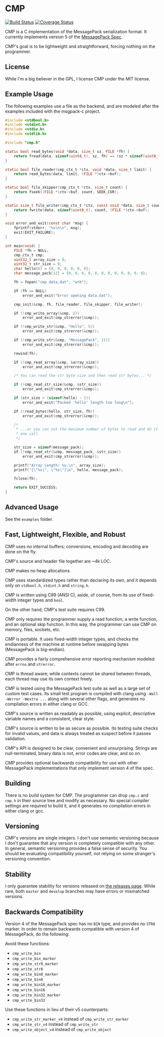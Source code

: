 # CMP

[![Build Status](https://travis-ci.org/camgunz/cmp.svg?branch=master)](https://travis-ci.org/camgunz/cmp) [![Coverage Status](https://coveralls.io/repos/github/camgunz/cmp/badge.svg?branch=develop)](https://coveralls.io/github/camgunz/cmp?branch=develop)

CMP is a C implementation of the MessagePack serialization format.  It
currently implements version 5 of the [MessagePack
Spec](http://github.com/msgpack/msgpack/blob/master/spec.md).

CMP's goal is to be lightweight and straightforward, forcing nothing on the
programmer.

## License

While I'm a big believer in the GPL, I license CMP under the MIT license.

## Example Usage

The following examples use a file as the backend, and are modeled after the
examples included with the msgpack-c project.

```C
#include <stdbool.h>
#include <stdint.h>
#include <stdio.h>
#include <stdlib.h>

#include "cmp.h"

static bool read_bytes(void *data, size_t sz, FILE *fh) {
    return fread(data, sizeof(uint8_t), sz, fh) == (sz * sizeof(uint8_t));
}

static bool file_reader(cmp_ctx_t *ctx, void *data, size_t limit) {
    return read_bytes(data, limit, (FILE *)ctx->buf);
}

static bool file_skipper(cmp_ctx_t *ctx, size_t count) {
    return fseek((FILE *)ctx->buf, count, SEEK_CUR);
}

static size_t file_writer(cmp_ctx_t *ctx, const void *data, size_t count) {
    return fwrite(data, sizeof(uint8_t), count, (FILE *)ctx->buf);
}

void error_and_exit(const char *msg) {
    fprintf(stderr, "%s\n\n", msg);
    exit(EXIT_FAILURE);
}

int main(void) {
    FILE *fh = NULL;
    cmp_ctx_t cmp;
    uint32_t array_size = 0;
    uint32_t str_size = 0;
    char hello[6] = {0, 0, 0, 0, 0, 0};
    char message_pack[12] = {0, 0, 0, 0, 0, 0, 0, 0, 0, 0, 0, 0};

    fh = fopen("cmp_data.dat", "w+b");

    if (fh == NULL)
        error_and_exit("Error opening data.dat");

    cmp_init(&cmp, fh, file_reader, file_skipper, file_writer);

    if (!cmp_write_array(&cmp, 2))
        error_and_exit(cmp_strerror(&cmp));

    if (!cmp_write_str(&cmp, "Hello", 5))
        error_and_exit(cmp_strerror(&cmp));

    if (!cmp_write_str(&cmp, "MessagePack", 11))
        error_and_exit(cmp_strerror(&cmp));

    rewind(fh);

    if (!cmp_read_array(&cmp, &array_size))
        error_and_exit(cmp_strerror(&cmp));

    /* You can read the str byte size and then read str bytes... */

    if (!cmp_read_str_size(&cmp, &str_size))
        error_and_exit(cmp_strerror(&cmp));

    if (str_size > (sizeof(hello) - 1))
        error_and_exit("Packed 'hello' length too long\n");

    if (!read_bytes(hello, str_size, fh))
        error_and_exit(cmp_strerror(&cmp));

    /*
     * ...or you can set the maximum number of bytes to read and do it all in
     * one call
     */

    str_size = sizeof(message_pack);
    if (!cmp_read_str(&cmp, message_pack, &str_size))
        error_and_exit(cmp_strerror(&cmp));

    printf("Array Length: %u.\n", array_size);
    printf("[\"%s\", \"%s\"]\n", hello, message_pack);

    fclose(fh);

    return EXIT_SUCCESS;
}

```

## Advanced Usage

See the `examples` folder.

## Fast, Lightweight, Flexible, and Robust

CMP uses no internal buffers; conversions, encoding and decoding are done on
the fly.

CMP's source and header file together are ~4k LOC.

CMP makes no heap allocations.

CMP uses standardized types rather than declaring its own, and it depends only
on `stdbool.h`, `stdint.h` and `string.h`.

CMP is written using C89 (ANSI C), aside, of course, from its use of
fixed-width integer types and `bool`.

On the other hand, CMP's test suite requires C99.

CMP only requires the programmer supply a read function, a write function, and
an optional skip function.  In this way, the programmer can use CMP on memory,
files, sockets, etc.

CMP is portable.  It uses fixed-width integer types, and checks the endianness
of the machine at runtime before swapping bytes (MessagePack is big-endian).

CMP provides a fairly comprehensive error reporting mechanism modeled after
`errno` and `strerror`.

CMP is thread aware; while contexts cannot be shared between threads, each
thread may use its own context freely.

CMP is tested using the MessagePack test suite as well as a large set of custom
test cases.  Its small test program is compiled with clang using `-Wall -Werror
-Wextra ...` along with several other flags, and generates no compilation
errors in either clang or GCC.

CMP's source is written as readably as possible, using explicit, descriptive
variable names and a consistent, clear style.

CMP's source is written to be as secure as possible.  Its testing suite checks
for invalid values, and data is always treated as suspect before it passes
validation.

CMP's API is designed to be clear, convenient and unsurprising.  Strings are
null-terminated, binary data is not, error codes are clear, and so on.

CMP provides optional backwards compatibility for use with other MessagePack
implementations that only implement version 4 of the spec.

## Building

There is no build system for CMP.  The programmer can drop `cmp.c` and `cmp.h`
in their source tree and modify as necessary.  No special compiler settings are
required to build it, and it generates no compilation errors in either clang or
gcc.

## Versioning

CMP's versions are single integers.  I don't use semantic versioning because
I don't guarantee that any version is completely compatible with any other.  In
general, semantic versioning provides a false sense of security.  You should be
evaluating compatibility yourself, not relying on some stranger's versioning
convention.

## Stability

I only guarantee stability for versions released on
[the releases page](../../releases).  While rare, both `master` and `develop`
branches may have errors or mismatched versions.

## Backwards Compatibility

Version 4 of the MessagePack spec has no `BIN` type, and provides no `STR8`
marker.  In order to remain backwards compatible with version 4 of MessagePack,
do the following:

Avoid these functions:

  - `cmp_write_bin`
  - `cmp_write_bin_marker`
  - `cmp_write_str8_marker`
  - `cmp_write_str8`
  - `cmp_write_bin8_marker`
  - `cmp_write_bin8`
  - `cmp_write_bin16_marker`
  - `cmp_write_bin16`
  - `cmp_write_bin32_marker`
  - `cmp_write_bin32`

Use these functions in lieu of their v5 counterparts:

  - `cmp_write_str_marker_v4` instead of `cmp_write_str_marker`
  - `cmp_write_str_v4` instead of `cmp_write_str`
  - `cmp_write_object_v4` instead of `cmp_write_object`

